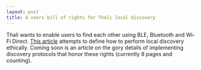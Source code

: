 ```yaml
---
layout: post
title: A users bill of rights for Thali local discovery
---
```

Thali wants to enable users to find each other using BLE, Bluetooth and Wi-Fi Direct. [This article](http://www.goland.org/localdiscoverybillofrights/) attempts to define how to perform local discovery ethically. Coming soon is an article on the gory details of implementing discovery protocols that honor these rights (currently 8 pages and counting).
